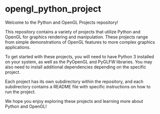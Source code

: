 # opengl_python_project
Welcome to the Python and OpenGL Projects repository!

This repository contains a variety of projects that utilize Python and OpenGL for graphics rendering and manipulation. These projects range from simple demonstrations of OpenGL features to more complex graphics applications.

To get started with these projects, you will need to have Python 3 installed on your system, as well as the PyOpenGL and PyGLFW libraries. You may also need to install additional dependencies depending on the specific project.

Each project has its own subdirectory within the repository, and each subdirectory contains a README file with specific instructions on how to run the project.

We hope you enjoy exploring these projects and learning more about Python and OpenGL!



